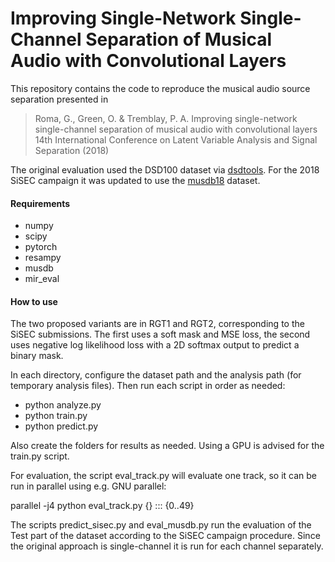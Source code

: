 # Improving Single-Network Single-Channel Separation of Musical Audio with Convolutional Layers

This repository contains the code to reproduce the musical audio source separation presented in

> Roma, G., Green, O. & Tremblay, P. A. Improving single-network single-channel separation of musical audio with convolutional layers
14th International Conference on Latent Variable Analysis and Signal Separation (2018)

The original evaluation used the DSD100 dataset via [dsdtools](https://github.com/faroit/dsdtools). For the 2018 SiSEC campaign it was updated to use the [musdb18](https://sigsep.github.io/musdb) dataset.

#### Requirements
- numpy
- scipy
- pytorch
- resampy
- musdb
- mir_eval

#### How to use
The two proposed variants are in RGT1 and RGT2, corresponding to the SiSEC submissions. The first uses a soft mask and MSE loss, the second uses negative log likelihood loss with a 2D softmax output to predict a binary mask.

In each directory, configure the dataset path and the analysis path (for temporary analysis files).
Then run each script in order as needed:
- python analyze.py
- python train.py
- python predict.py

Also create the folders for results as needed. Using a GPU is advised for the train.py script.

For evaluation, the script eval_track.py will evaluate one track, so it can be run in parallel using e.g. GNU parallel:

parallel -j4 python eval_track.py {} ::: {0..49}

The scripts predict_sisec.py and eval_musdb.py run the evaluation of the Test part of the dataset according to the SiSEC campaign procedure. Since the original approach is single-channel it is run for each channel separately.
